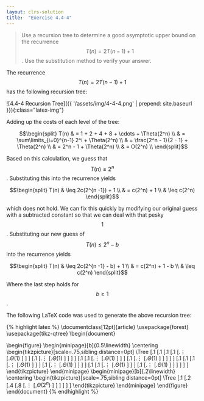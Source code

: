 ```yaml
---
layout: clrs-solution
title:  "Exercise 4.4-4"
---
```

>Use a recursion tree to determine a good asymptotic upper bound on the recurrence $$T(n) = 2T(n-1) + 1$$. Use the substitution method to verify your answer.

The recurrence $$T(n) = 2T(n-1) + 1$$ has the following recursion tree:

![4.4-4 Recursion Tree]({{ '/assets/img/4-4-4.png' | prepend: site.baseurl }}){:class="latex-img"}

Adding up the costs of each level of the tree:

$$\begin{split}
T(n) & = 1 + 2 + 4 + 8 + \cdots + \Theta(2^n) \\
& = \sum\limits_{i=0}^{n-1} 2^i + \Theta(2^n) \\
& = \frac{2^n - 1}{2 - 1} + \Theta(2^n) \\
& = 2^n - 1 + \Theta(2^n) \\
& = O(2^n) \\
\end{split}$$

Based on this calculation, we guess that $$T(n) \leq 2^n$$. Substituting this into the recurrence yields

$$\begin{split}
T(n) & \leq 2c(2^{n -1}) + 1 \\
& = c(2^n) + 1 \\
& \leq c(2^n)
\end{split}$$

which does not hold. We can fix this quickly by modifying our original guess with a subtracted constant so that we can deal with that pesky $$1$$. Substituting our new guess of $$T(n) \leq 2^n - b$$ into the recurrence yields

$$\begin{split}
T(n) & \leq 2c(2^{n -1} - b) + 1 \\
& = c(2^n) + 1 - b \\
& \leq c(2^n)
\end{split}$$

Where the last step holds for $$b \geq 1$$.

The following LaTeX code was used to generate the above recursion tree:

{% highlight latex %}
\documentclass[12pt]{article}
\usepackage{forest}
\usepackage{tikz-qtree}
\begin{document}

\begin{figure}
\begin{minipage}[b]{0.5\linewidth}
\centering
\begin{tikzpicture}[scale=.75,sibling distance=0pt]
\Tree [.$1$ 
        [.$1$ 
          [.$1$ 
            [.$1$ 
              [.$\vdots$
                [.$\Theta(1)$ ] ] ] 
            [.$1$ 
              [.$\vdots$
                [.$\Theta(1)$ ] ] ] ]
          [.$1$ 
            [.$1$ 
              [.$\vdots$
                [.$\Theta(1)$ ] ] ] 
            [.$1$ 
              [.$\vdots$
                [.$\Theta(1)$ ] ] ] ] ]
        [.$1$ 
          [.$1$ 
            [.$1$ 
              [.$\vdots$
                [.$\Theta(1)$ ] ] ] 
            [.$1$ 
              [.$\vdots$
                [.$\Theta(1)$ ] ] ] ]
          [.$1$ 
            [.$1$ 
              [.$\vdots$
                [.$\Theta(1)$ ] ] ] 
            [.$1$ 
              [.$\vdots$
                [.$\Theta(1)$ ] ] ] ] ] ]
\end{tikzpicture}
\end{minipage}
\begin{minipage}[b]{.2\linewidth}
\centering
\begin{tikzpicture}[scale=.75,sibling distance=0pt]
\Tree [.$1$
        [.$2$
          [.$4$
            [.$8$
              [.$\vdots$ 
                [.$\Theta(2^n)$ ] ] ] ] ] ]
\end{tikzpicture}
\end{minipage}
\end{figure}
\end{document}
{% endhighlight %}